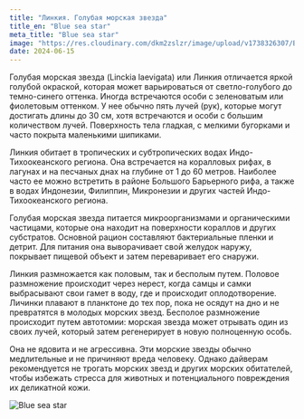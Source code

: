 ```yaml
---
title: "Линкия. Голубая морская звезда"
title_en: "Blue sea star"
meta_title: "Blue sea star"
image: "https://res.cloudinary.com/dkm2zslzr/image/upload/v1738326307/Blue_Sea_Star_ced6cn.png"
date: 2024-06-15
---
```


Голубая морская звезда (Linckia laevigata) или Линкия отличается яркой голубой окраской, которая может варьироваться от светло-голубого до темно-синего оттенка. Иногда встречаются особи с зеленоватым или фиолетовым оттенком. У нее обычно пять лучей (рук), которые могут достигать длины до 30 см, хотя встречаются и особи с большим количеством лучей. Поверхность тела гладкая, с мелкими бугорками и часто покрыта маленькими шипиками.

Линкия обитает в тропических и субтропических водах Индо-Тихоокеанского региона. Она встречается на коралловых рифах, в лагунах и на песчаных днах на глубине от 1 до 60 метров. Наиболее часто ее можно встретить в районе Большого Барьерного рифа, а также в водах Индонезии, Филиппин, Микронезии и других частей Индо-Тихоокеанского региона.

Голубая морская звезда питается микроорганизмами и органическими частицами, которые она находит на поверхности кораллов и других субстратов. Основной рацион составляют бактериальные пленки и детрит. Для питания она выворачивает свой желудок наружу, покрывает пищевой объект и затем переваривает его снаружи.

Линкия размножается как половым, так и бесполым путем. Половое размножение происходит через нерест, когда самцы и самки выбрасывают свои гамет в воду, где и происходит оплодотворение. Личинки плавают в планктоне до тех пор, пока не осядут на дно и не превратятся в молодых морских звезд. Бесполое размножение происходит путем автотомии: морская звезда может отрывать один из своих лучей, который затем регенерирует в новую полноценную особь.

Она не ядовита и не агрессивна. Эти морские звезды обычно медлительные и не причиняют вреда человеку. Однако дайверам рекомендуется не трогать морских звезд и других морских обитателей, чтобы избежать стресса для животных и потенциального повреждения их деликатной кожи.

![Blue sea star](https://res.cloudinary.com/dkm2zslzr/image/upload/v1738326308/Blue_Sea_Star_2_bygmml.png "Blue sea star")
